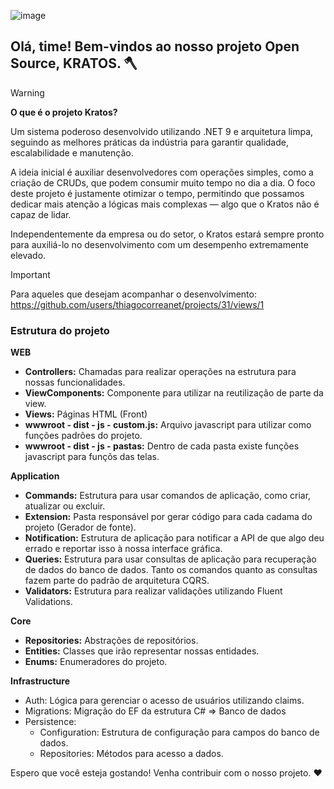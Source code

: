 
![image](https://github.com/user-attachments/assets/af617c49-717d-4aef-92cf-7adb3d973728)


## Olá, time! Bem-vindos ao nosso projeto Open Source, KRATOS. 🪓


> [!WARNING]
> **O que é o projeto Kratos?**
>
> Um sistema poderoso desenvolvido utilizando .NET 9 e arquitetura limpa, seguindo as melhores práticas da indústria para garantir qualidade, escalabilidade e manutenção.
>
> A ideia inicial é auxiliar desenvolvedores com operações simples, como a criação de CRUDs, que podem consumir muito tempo no dia a dia. O foco deste projeto é justamente otimizar o tempo, permitindo que possamos dedicar mais atenção a lógicas mais complexas — algo que o Kratos não é capaz de lidar.

Independentemente da empresa ou do setor, o Kratos estará sempre pronto para auxiliá-lo no desenvolvimento com um desempenho extremamente elevado.

> [!IMPORTANT]
> Para aqueles que desejam acompanhar o desenvolvimento: https://github.com/users/thiagocorreanet/projects/31/views/1

### Estrutura do projeto

**WEB**
- **Controllers:** Chamadas para realizar operações na estrutura para nossas funcionalidades.
- **ViewComponents:** Componente para utilizar na reutilização de parte da view.
- **Views:** Páginas HTML (Front)
- **wwwroot - dist - js - custom.js:** Arquivo javascript para utilizar como funções padrões do projeto.
- **wwwroot - dist - js - pastas:** Dentro de cada pasta existe funções javascript para funçõs das telas.

**Application**
- **Commands:** Estrutura para usar comandos de aplicação, como criar, atualizar ou excluir.
- **Extension:** Pasta responsável por gerar código para cada cadama do projeto  (Gerador de fonte).
- **Notification:** Estrutura de aplicação para notificar a API de que algo deu errado e reportar isso à nossa interface gráfica.
- **Queries:** Estrutura para usar consultas de aplicação para recuperação de dados do banco de dados. Tanto os comandos quanto as consultas fazem parte do padrão de arquitetura CQRS.
- **Validators:** Estrutura para realizar validações utilizando Fluent Validations.

**Core**
- **Repositories:** Abstrações de repositórios.
- **Entities:** Classes que irão representar nossas entidades.
- **Enums:** Enumeradores do projeto.
 
**Infrastructure**
- Auth: Lógica para gerenciar o acesso de usuários utilizando claims.
- Migrations: Migração do EF da estrutura C# => Banco de dados
- Persistence:
  - Configuration: Estrutura de configuração para campos do banco de dados.
  - Repositories: Métodos para acesso a dados.
 
Espero que você esteja gostando! Venha contribuir com o nosso projeto. ❤️

  
